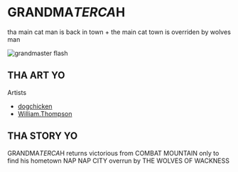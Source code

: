 # GRANDMA$TER CA$H

tha main cat man is back in town + the main cat town is overriden by wolves man

![grandmaster flash](/assets/grandmaster-F.jpg)

## THA ART YO

Artists
- [dogchicken](https://opengameart.org/users/dogchicken)
- [William.Thompson](https://opengameart.org/users/williamthompsonj)

## THA STORY YO

GRANDMA$TER CA$H returns victorious from COMBAT MOUNTAIN only to find his hometown NAP NAP CITY overrun by THE WOLVES OF WACKNESS

